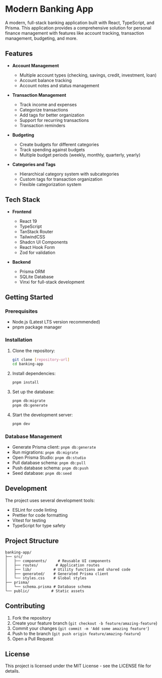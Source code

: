 # Modern Banking App

A modern, full-stack banking application built with React, TypeScript, and Prisma. This application provides a comprehensive solution for personal finance management with features like account tracking, transaction management, budgeting, and more.

## Features

- **Account Management**

  - Multiple account types (checking, savings, credit, investment, loan)
  - Account balance tracking
  - Account notes and status management

- **Transaction Management**

  - Track income and expenses
  - Categorize transactions
  - Add tags for better organization
  - Support for recurring transactions
  - Transaction reminders

- **Budgeting**

  - Create budgets for different categories
  - Track spending against budgets
  - Multiple budget periods (weekly, monthly, quarterly, yearly)

- **Categories and Tags**
  - Hierarchical category system with subcategories
  - Custom tags for transaction organization
  - Flexible categorization system

## Tech Stack

- **Frontend**

  - React 19
  - TypeScript
  - TanStack Router
  - TailwindCSS
  - Shadcn UI Components
  - React Hook Form
  - Zod for validation

- **Backend**
  - Prisma ORM
  - SQLite Database
  - Vinxi for full-stack development

## Getting Started

### Prerequisites

- Node.js (Latest LTS version recommended)
- pnpm package manager

### Installation

1. Clone the repository:

   ```bash
   git clone [repository-url]
   cd banking-app
   ```

2. Install dependencies:

   ```bash
   pnpm install
   ```

3. Set up the database:

   ```bash
   pnpm db:migrate
   pnpm db:generate
   ```

4. Start the development server:
   ```bash
   pnpm dev
   ```

### Database Management

- Generate Prisma client: `pnpm db:generate`
- Run migrations: `pnpm db:migrate`
- Open Prisma Studio: `pnpm db:studio`
- Pull database schema: `pnpm db:pull`
- Push database schema: `pnpm db:push`
- Seed database: `pnpm db:seed`

## Development

The project uses several development tools:

- ESLint for code linting
- Prettier for code formatting
- Vitest for testing
- TypeScript for type safety

## Project Structure

```
banking-app/
├── src/
│   ├── components/     # Reusable UI components
│   ├── routes/        # Application routes
│   ├── lib/          # Utility functions and shared code
│   ├── generated/    # Generated Prisma client
│   └── styles.css    # Global styles
├── prisma/
│   └── schema.prisma # Database schema
└── public/          # Static assets
```

## Contributing

1. Fork the repository
2. Create your feature branch (`git checkout -b feature/amazing-feature`)
3. Commit your changes (`git commit -m 'Add some amazing feature'`)
4. Push to the branch (`git push origin feature/amazing-feature`)
5. Open a Pull Request

## License

This project is licensed under the MIT License - see the LICENSE file for details.
